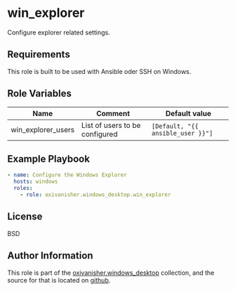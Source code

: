 win_explorer
============

Configure explorer related settings.

Requirements
------------

This role is built to be used with Ansible oder SSH on Windows.

Role Variables
--------------

| Name                | Comment                        | Default value                    |
|---------------------|--------------------------------|----------------------------------|
| win_explorer_users  | List of users to be configured | `[Default, "{{ ansible_user }}"]`|

Example Playbook
----------------
```yaml
- name: Configure the Windows Explorer
  hosts: windows
  roles:
    - role: oxivanisher.windows_desktop.win_explorer
```
License
-------

BSD

Author Information
------------------

This role is part of the [oxivanisher.windows_desktop](https://galaxy.ansible.com/ui/repo/published/oxivanisher/windows_desktop/) collection, and the source for that is located on [github](https://github.com/oxivanisher/collection-windows_desktop).
